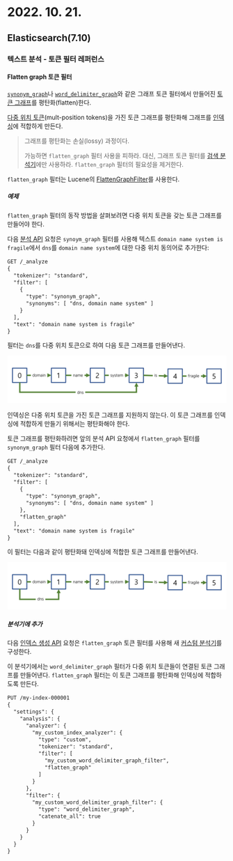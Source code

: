 # 2022. 10. 21.

## Elasticsearch(7.10)

### 텍스트 분석 - 토큰 필터 레퍼런스

#### Flatten graph 토큰 필터

[`synonym_graph`][synonym-graph-token-filter]나 [`word_delimiter_graph`][word-delimiter-graph-token-filter]와 같은 그래프 토큰 필터에서 만들어진 [토큰 그래프][token-graph]를 평탄화(flatten)한다.

[다중 위치 토큰][multi-position-token](mult-position tokens)을 가진 토큰 그래프를 평탄화해 그래프를 [인덱싱][analysis-index-search-time]에 적합하게 만든다.

> 그래프를 평탄화는 손실(lossy) 과정이다.
>
> 가능하면 `flatten_graph` 필터 사용을 피하라. 대신, 그래프 토큰 필터를 [검색 분석기][analysis-index-search-time]에만 사용하라. `flatten_graph` 필터의 필요성을 제거한다.

`flatten_graph` 필터는 Lucene의 [FlattenGraphFilter][lucene-flatten-graph-filter]를 사용한다.

##### 예제

`flatten_graph` 필터의 동작 방법을 살펴보려면 다중 위치 토큰을 갖는 토큰 그래프를 만들어야 한다.

다음 [분석 API][analyze-api] 요청은 `synoym_graph` 필터를 사용해 텍스트 `domain name system is fragile`에서 `dns`를 `domain name system`에 대한 다중 위치 동의어로 추가한다:

```http
GET /_analyze
{
  "tokenizer": "standard",
  "filter": [
    {
      "type": "synonym_graph",
      "synonyms": [ "dns, domain name system" ]
    }
  ],
  "text": "domain name system is fragile"
}
```

필터는 `dns`를 다중 위치 토큰으로 하여 다음 토큰 그래프를 만들어낸다.

![2022-10-22-fig-1](2022-10-22-fig-1.png)

인덱싱은 다중 위치 토큰을 가진 토큰 그래프를 지원하지 않는다. 이 토큰 그래프를 인덱싱에 적합하게 만들기 위해서는 평탄화해야 한다.

토큰 그래프를 평탄화하려면 앞의 분석 API 요청에서 `flatten_graph` 필터를 `synonym_graph` 필터 다음에 추가한다.

```http
GET /_analyze
{
  "tokenizer": "standard",
  "filter": [
    {
      "type": "synonym_graph",
      "synonyms": [ "dns, domain name system" ]
    },
    "flatten_graph"
  ],
  "text": "domain name system is fragile"
}
```

이 필터는 다음과 같이 평탄화돼 인덱싱에 적합한 토큰 그래프를 만들어낸다.

![2022-10-22-fig-2](2022-10-22-fig-2.png)

##### 분석기에 추가

다음 [인덱스 생성 API][create-index-api] 요청은 `flatten_graph` 토큰 필터를 사용해 새 [커스텀 분석기][custom-analyzer]를 구성한다.

이 분석기에서는 `word_delimiter_graph` 필터가 다중 위치 토큰들이 연결된 토큰 그래프를 만들어낸다. `flatten_graph` 필터는 이 토큰 그래프를 평탄화해 인덱싱에 적합하도록 만든다.

```http
PUT /my-index-000001
{
  "settings": {
    "analysis": {
      "analyzer": {
        "my_custom_index_analyzer": {
          "type": "custom",
          "tokenizer": "standard",
          "filter": [
            "my_custom_word_delimiter_graph_filter",
            "flatten_graph"
          ]
        }
      },
      "filter": {
        "my_custom_word_delimiter_graph_filter": {
          "type": "word_delimiter_graph",
          "catenate_all": true
        }
      }
    }
  }
}
```



[synonym-graph-token-filter]: https://www.elastic.co/guide/en/elasticsearch/reference/7.10/analysis-synonym-graph-tokenfilter.html
[word-delimiter-graph-token-filter]: https://www.elastic.co/guide/en/elasticsearch/reference/7.10/analysis-word-delimiter-graph-tokenfilter.html
[token-graph]: https://www.elastic.co/guide/en/elasticsearch/reference/7.10/token-graphs.html
[multi-position-token]: https://www.elastic.co/guide/en/elasticsearch/reference/7.10/token-graphs.html#token-graphs-multi-position-tokens
[analysis-index-search-time]: https://www.elastic.co/guide/en/elasticsearch/reference/7.10/analysis-index-search-time.html
[lucene-flatten-graph-filter]: https://lucene.apache.org/core/8_7_0/analyzers-common/org/apache/lucene/analysis/core/FlattenGraphFilter.html
[analyze-api]: https://www.elastic.co/guide/en/elasticsearch/reference/7.10/indices-analyze.html
[create-index-api]: https://www.elastic.co/guide/en/elasticsearch/reference/7.10/indices-create-index.html
[custom-analyzer]: https://www.elastic.co/guide/en/elasticsearch/reference/7.10/analysis-custom-analyzer.html